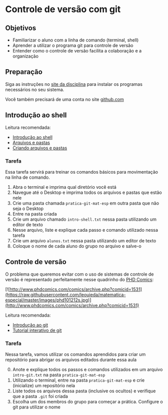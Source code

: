 # Controle de versão com git

## Objetivos

* Familiarizar o aluno com a linha de comando (terminal, shell)
* Aprender a utilizar o programa git para controle de versão
* Entender como o controle de versão facilita a colaboração e a organização

## Preparação

Siga as instruções no [site da
disciplina](http://www.leouieda.com/matematica-especial/) para instalar os
programas necessários no seu sistema.

Você também precisará de uma conta no site [github.com](https://github.com/)

## Introdução ao shell

Leitura recomendada:

* [Introdução ao shell](http://swcarpentry.github.io/shell-novice/00-intro.html)
* [Arquivos e pastas](http://swcarpentry.github.io/shell-novice/01-filedir.html)
* [Criando arquivos e pastas](http://swcarpentry.github.io/shell-novice/02-create.html)

### Tarefa

Essa tarefa servirá para treinar os comandos básicos para movimentação na linha
de comando.

1. Abra o terminal e imprima qual diretório você está
2. Navegue até o Desktop e imprima todos os arquivos e pastas que estão nele
3. Crie uma pasta chamada `pratica-git-mat-esp` em outra pasta que não seja o
   Desktop
4. Entre na pasta criada
5. Crie um arquivo chamado `intro-shell.txt` nessa pasta utilizando um editor
   de texto
6. Nesse arquivo, liste e explique cada passo e comando utilizado nessa tarefa
7. Crie um arquivo `alunos.txt` nessa pasta utilizando um editor de texto
8. Coloque o nome de cada aluno do grupo no arquivo e salve-o

## Controle de versão

O problema que queremos evitar com o uso de sistemas de controle de versão é
representado perfeitamente nesse quadrinho do
[PHD Comics](http://phdcomics.com/comics.php):

[![http://www.phdcomics.com/comics/archive.php?comicid=1531](https://raw.githubusercontent.com/leouieda/matematica-especial/master/images/phd101212s.jpg)](http://www.phdcomics.com/comics/archive.php?comicid=1531)

Leitura recomendada:

* [Introdução ao git](http://swcarpentry.github.io/git-novice/)
* [Tutorial interativo de git](https://try.github.io/levels/1/challenges/1)

### Tarefa

Nessa tarefa, vamos utilizar os comandos aprendidos para criar um repositório
para abrigar os arquivos editados durante essa aula

0. Anote e explique todos os passos e comandos utilizados em um arquivo
   `intro-git.txt` na pasta `pratica-git-mat-esp`
1. Utilizando o terminal, entre na pasta `pratica-git-mat-esp` e crie
   (inicialize) um repositório nela
2. Liste todos os arquivos dessa pasta (inclusive os ocultos) e verifique que a
   pasta `.git` foi criada
3. Escolha um dos membros do grupo para começar a prática. Configure o git para
   utilizar o nome
